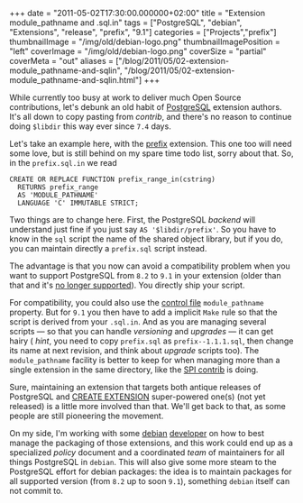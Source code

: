+++
date = "2011-05-02T17:30:00.000000+02:00"
title = "Extension module_pathname and .sql.in"
tags = ["PostgreSQL", "debian", "Extensions", "release", "prefix", "9.1"]
categories = ["Projects","prefix"]
thumbnailImage = "/img/old/debian-logo.png"
thumbnailImagePosition = "left"
coverImage = "/img/old/debian-logo.png"
coverSize = "partial"
coverMeta = "out"
aliases = ["/blog/2011/05/02-extension-module_pathname-and-sqlin",
           "/blog/2011/05/02-extension-module_pathname-and-sqlin.html"]
+++

While currently too busy at work to deliver much Open Source contributions,
let's debunk an old habit of 
[PostgreSQL](http://www.postgresql.org/) extension authors.  It's all down to
copy pasting from 
*contrib*, and there's no reason to continue doing 
`$libdir`
this way ever since 
`7.4` days.

Let's take an example here, with the 
[prefix](https://github.com/dimitri/prefix) extension.  This one too will
need some love, but is still behind on my spare time todo list, sorry about
that.  So, in the 
`prefix.sql.in` we read

~~~
CREATE OR REPLACE FUNCTION prefix_range_in(cstring)
  RETURNS prefix_range
  AS 'MODULE_PATHNAME'
  LANGUAGE 'C' IMMUTABLE STRICT;
~~~


Two things are to change here.  First, the PostgreSQL 
*backend* will
understand just fine if you just say 
`AS '$libdir/prefix'`.  So you have to
know in the 
`sql` script the name of the shared object library, but if you do,
you can maintain directly a 
`prefix.sql` script instead.

The advantage is that you now can avoid a compatibility problem when you
want to support PostgreSQL from 
`8.2` to 
`9.1` in your extension (older than
that and it's 
[no longer supported](http://wiki.postgresql.org/wiki/PostgreSQL_Release_Support_Policy)).  You directly ship your script.

For compatibility, you could also use the 
[control file](http://developer.postgresql.org/pgdocs/postgres/extend-extensions.html) 
`module_pathname`
property.  But for 
`9.1` you then have to add a implicit 
`Make` rule so that the
script is derived from your 
`.sql.in`. And as you are managing several scripts
— so that you can handle 
*versioning* and 
*upgrades* — it can get hairy (
*hint*,
you need to copy 
`prefix.sql` as 
`prefix--1.1.1.sql`, then change its name at
next revision, and think about 
*upgrade* scripts too).  The 
`module_pathname`
facility is better to keep for when managing more than a single extension in
the same directory, like the 
[SPI contrib](http://git.postgresql.org/gitweb?p=postgresql.git;a=blob;f=contrib/spi/Makefile;h=0c11bfcbbd47b0c3ed002874bfefd9e2022cf5ac;hb=HEAD) is doing.

Sure, maintaining an extension that targets both antique releases of
PostgreSQL and 
[CREATE EXTENSION](http://developer.postgresql.org/pgdocs/postgres/sql-createextension.html) super-powered one(s) (not yet released) is a
little more involved than that.  We'll get back to that, as some people are
still pioneering the movement.

On my side, I'm working with some 
[debian](http://www.debian.org/) 
[developer](http://qa.debian.org/developer.php?login=myon) on how to best manage the
packaging of those extensions, and this work could end up as a specialized
*policy* document and a coordinated 
*team* of maintainers for all things
PostgreSQL in 
`debian`.  This will also give some more steam to the PostgreSQL
effort for debian packages: the idea is to maintain packages for all
supported version (from 
`8.2` up to soon 
`9.1`), something 
`debian` itself can not
commit to.
